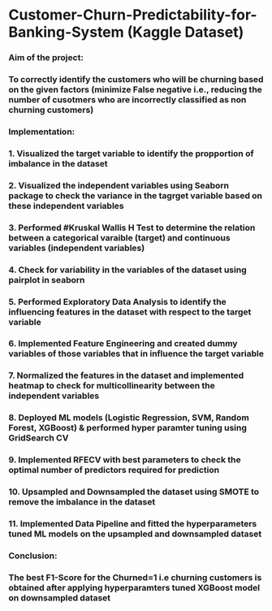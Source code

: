 # Customer-Churn-Predictability-for-Banking-System (Kaggle Dataset)


### Aim of the project: 

### To correctly identify the customers who will be churning based on the given factors (minimize False negative i.e., reducing the number of cusotmers who are incorrectly classified as non churning customers)

### Implementation: 

### 1. Visualized the target variable to identify the propportion of imbalance in the dataset
### 2. Visualized the independent variables using Seaborn package to check the variance in the tagrget variable based on these independent variables
### 3. Performed #Kruskal Wallis H Test to determine the relation between a categorical varaible (target) and continuous variables (independent variables)
### 4. Check for variability in the variables of the dataset using pairplot in seaborn
### 5. Performed Exploratory Data Analysis to identify the influencing features in the dataset with respect to the target variable
### 6. Implemented Feature Engineering and created dummy variables of those variables that in influence the target variable
### 7. Normalized the features in the dataset and implemented heatmap to check for multicollinearity between the independent variables
### 8. Deployed ML models (Logistic Regression, SVM, Random Forest, XGBoost) & performed hyper paramter tuning using GridSearch CV
### 9. Implemented RFECV with best parameters to check the optimal number of predictors required for prediction
### 10. Upsampled and Downsampled the dataset using SMOTE to remove the imbalance in the dataset
### 11. Implemented Data Pipeline and fitted the hyperparameters tuned ML models on the upsampled and downsampled dataset


### Conclusion:

### The best F1-Score for the Churned=1 i.e churning customers is obtained after applying hyperparamters tuned XGBoost model on downsampled dataset

